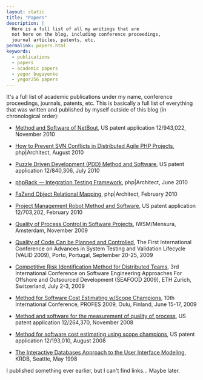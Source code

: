 ```yaml
---
layout: static
title: "Papers"
description: |
  Here is a full list of all my writings that are
  not here on the blog, including conference proceedings,
  journal articles, patents, etc.
permalink: papers.html
keywords:
  - publications
  - papers
  - academic papers
  - yegor bugayenko
  - yegor256 papers
---
```


It's a full list of academic publications under my name,
conference proceedings, journals, patents, etc.
This is basically a full list of everything that was written
and published by myself outside of this blog (in chronological
order):

  * [Method and Software of NetBout](https://www.google.com/patents/US20120117164),
  US patent application 12/943,022, November 2010

  * [How to Prevent SVN Conflicts in Distributed Agile PHP Projects](https://www.phparch.com/magazine/2010-2/august/),
  php|Architect, August 2010

  * [Puzzle Driven Development (PDD) Method and Software](https://www.google.com/patents/US20120023476),
  US patent application 12/840,306, July 2010

  * [phpRack — Integration Testing Framework](https://www.phparch.com/magazine/2010-2/june/),
  php|Architect, June 2010

  * [FaZend Object Relational Mapping](https://www.phparch.com/magazine/2010-2/february/),
  php|Architect, February 2010

  * [Project Management Robot Method and Software](https://www.google.com/patents/US20110196798),
  US patent application 12/703,202, February 2010

  * [Quality of Process Control in Software Projects](http://www.iwsm-mensura.org/2009),
  IWSM/Mensura, Amsterdam, November 2009

  * [Quality of Code Can be Planned and Controlled](http://www.iaria.org/conferences2009/ProgramVALID09.html),
  The First International Conference on Advances in System Testing and Validation Lifecycle (VALID 2009),
  Porto, Portugal, September 20-25, 2009

  * [Competitive Risk Identification Method for Distributed Teams](http://seafood.ethz.ch/2009/Files/flyer09.pdf),
  3rd International Conference on Software Engineering Approaches For Offshore and Outsourced Development (SEAFOOD 2009),
  ETH Zurich, Switzerland, July 2-3, 2009

  * [Method for Software Cost Estimating w/Scope Champions](http://www.springer.com/us/book/9783642021510),
  10th International Conference, PROFES 2009, Oulu, Finland, June 15-17, 2009

  * [Method and software for the measurement of quality of process](https://www.google.com/patents/US20100114638),
  US patent application 12/264,370, November 2008

  * [Method for software cost estimating using scope champions](https://www.google.com/patents/US20100042968),
  US patent application 12/193,010, August 2008

  * [The Interactive Databases Approach to the User Interface Modeling](http://dblp.uni-trier.de/db/conf/krdb/krdb98.html#Bugaenko98),
  KRDB, Seattle, May 1998

I published something ever earlier, but I can't
find links... Maybe later.
